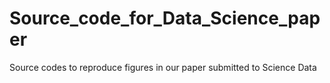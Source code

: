# Source_code_for_Data_Science_paper
Source codes to reproduce figures in our paper submitted to Science Data